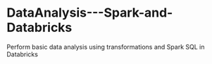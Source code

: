 # DataAnalysis---Spark-and-Databricks
Perform basic data analysis using transformations and Spark SQL in Databricks 
